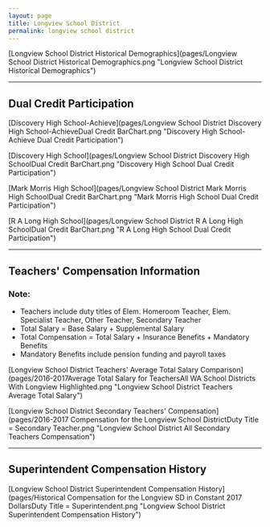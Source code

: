 ```yaml
---
layout: page
title: Longview School District
permalink: longview school district
---
```



[Longview School District Historical Demographics](pages/Longview School District Historical Demographics.png "Longview School District Historical Demographics")

___

## Dual Credit Participation

[Discovery High School-Achieve](pages/Longview School District Discovery High School-AchieveDual Credit BarChart.png "Discovery High School-Achieve Dual Credit Participation")

[Discovery High School](pages/Longview School District Discovery High SchoolDual Credit BarChart.png "Discovery High School Dual Credit Participation")

[Mark Morris High School](pages/Longview School District Mark Morris High SchoolDual Credit BarChart.png "Mark Morris High School Dual Credit Participation")

[R A Long High School](pages/Longview School District R A Long High SchoolDual Credit BarChart.png "R A Long High School Dual Credit Participation")


___

## Teachers' Compensation Information
### Note:
- Teachers include duty titles of Elem. Homeroom Teacher, Elem. Specialist Teacher, Other Teacher, Secondary Teacher
- Total Salary = Base Salary + Supplemental Salary
- Total Compensation = Total Salary + Insurance Benefits + Mandatory Benefits
- Mandatory Benefits include pension funding and payroll taxes

[Longview School District Teachers' Average Total Salary Comparison](pages/2016-2017Average Total Salary for TeachersAll WA School Districts With Longview Highlighted.png "Longview School District Teachers Average Total Salary")

[Longview School District Secondary Teachers' Compensation](pages/2016-2017 Compensation for the Longview School DistrictDuty Title = Secondary Teacher.png "Longview School District All Secondary Teachers Compensation")


___

## Superintendent Compensation History

[Longview School District Superintendent Compensation History](pages/Historical Compensation for the Longview SD in Constant 2017 DollarsDuty Title = Superintendent.png "Longview School District Superintendent Compensation History")

